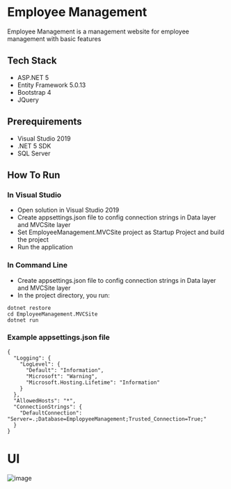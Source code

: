 # Employee Management
Employee Management is a management website for employee management with basic features

## Tech Stack
- ASP.NET 5
- Entity Framework 5.0.13
- Bootstrap 4
- JQuery

## Prerequirements

* Visual Studio 2019
* .NET 5 SDK
* SQL Server

## How To Run
### In Visual Studio

* Open solution in Visual Studio 2019
* Create appsettings.json file to config connection strings in Data layer and MVCSite layer
* Set EmployeeManagement.MVCSite project as Startup Project and build the project
* Run the application

### In Command Line

* Create appsettings.json file to config connection strings in Data layer and MVCSite layer
* In the project directory, you run:
```
dotnet restore
cd EmployeeManagement.MVCSite
dotnet run
```

### Example appsettings.json file
```
{
  "Logging": {
    "LogLevel": {
      "Default": "Information",
      "Microsoft": "Warning",
      "Microsoft.Hosting.Lifetime": "Information"
    }
  },
  "AllowedHosts": "*",
  "ConnectionStrings": {
    "DefaultConnection": "Server=.;Database=EmplopyeeManagement;Trusted_Connection=True;"
  }
}
```

# UI
![image](https://user-images.githubusercontent.com/44517184/147853735-10ceb343-38fa-41a2-8340-82136a6b2cb7.png)
